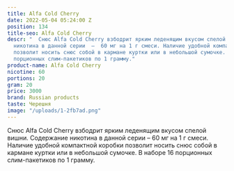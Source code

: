 ```yaml
---
title: Alfa Cold Cherry
date: 2022-05-04 05:24:00 Z
position: 134
title-seo: Alfa Cold Cherry
descr: "  Снюс Alfa Cold Cherry взбодрит ярким леденящим вкусом спелой вишни. Содержание
  никотина в данной серии  –  60 мг на 1 г смеси. Наличие удобной компактной коробки
  позволит носить снюс собой в кармане куртки или в небольшой сумочке. В наборе 16
  порционных слим-пакетиков по 1 грамму."
product-name: Alfa Cold Cherry
nicotine: 60
portions: 20
gram: 20
price: 3000
brand: Russian products
taste: Черешня
image: "/uploads/1-2fb7ad.png"
---
```


  Снюс Alfa Cold Cherry взбодрит ярким леденящим вкусом спелой вишни. Содержание никотина в данной серии  –  60 мг на 1 г смеси. Наличие удобной компактной коробки позволит носить снюс собой в кармане куртки или в небольшой сумочке. В наборе 16 порционных слим-пакетиков по 1 грамму.